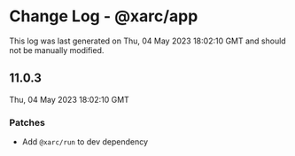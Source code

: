 # Change Log - @xarc/app

This log was last generated on Thu, 04 May 2023 18:02:10 GMT and should not be manually modified.

## 11.0.3
Thu, 04 May 2023 18:02:10 GMT

### Patches

- Add `@xarc/run` to dev dependency

